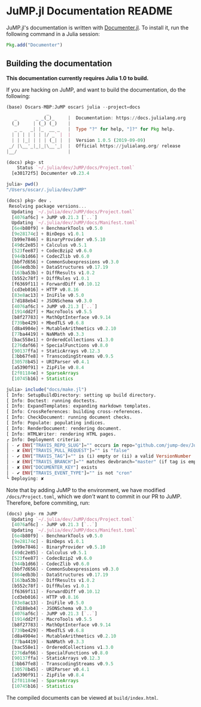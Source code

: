 JuMP.jl Documentation README
================================

JuMP.jl's documentation is written with [Documenter.jl](https://github.com/JuliaDocs/Documenter.jl). To install it, run the following command in a Julia session:

```julia
Pkg.add("Documenter")
```


Building the documentation
--------------------------

**This documentation currently requires Julia 1.0 to build.** 

If you are hacking on JuMP, and want to build the documentation, do the following:

```julia
(base) Oscars-MBP:JuMP oscar$ julia --project=docs
               _
   _       _ _(_)_     |  Documentation: https://docs.julialang.org
  (_)     | (_) (_)    |
   _ _   _| |_  __ _   |  Type "?" for help, "]?" for Pkg help.
  | | | | | | |/ _` |  |
  | | |_| | | | (_| |  |  Version 1.0.5 (2019-09-09)
 _/ |\__'_|_|_|\__'_|  |  Official https://julialang.org/ release
|__/                   |

(docs) pkg> st
    Status `~/.julia/dev/JuMP/docs/Project.toml`
  [e30172f5] Documenter v0.23.4

julia> pwd()
"/Users/oscar/.julia/dev/JuMP"

(docs) pkg> dev .
 Resolving package versions...
  Updating `~/.julia/dev/JuMP/docs/Project.toml`
  [4076af6c] + JuMP v0.21.3 [`..`]
  Updating `~/.julia/dev/JuMP/docs/Manifest.toml`
  [6e4b80f9] + BenchmarkTools v0.5.0
  [9e28174c] + BinDeps v1.0.1
  [b99e7846] + BinaryProvider v0.5.10
  [49dc2e85] + Calculus v0.5.1
  [523fee87] + CodecBzip2 v0.6.0
  [944b1d66] + CodecZlib v0.6.0
  [bbf7d656] + CommonSubexpressions v0.3.0
  [864edb3b] + DataStructures v0.17.19
  [163ba53b] + DiffResults v1.0.2
  [b552c78f] + DiffRules v1.0.1
  [f6369f11] + ForwardDiff v0.10.12
  [cd3eb016] + HTTP v0.8.16
  [83e8ac13] + IniFile v0.5.0
  [7d188eb4] + JSONSchema v0.3.0
  [4076af6c] + JuMP v0.21.3 [`..`]
  [1914dd2f] + MacroTools v0.5.5
  [b8f27783] + MathOptInterface v0.9.14
  [739be429] + MbedTLS v0.6.8
  [d8a4904e] + MutableArithmetics v0.2.10
  [77ba4419] + NaNMath v0.3.3
  [bac558e1] + OrderedCollections v1.3.0
  [276daf66] + SpecialFunctions v0.8.0
  [90137ffa] + StaticArrays v0.12.3
  [3bb67fe8] + TranscodingStreams v0.9.5
  [30578b45] + URIParser v0.4.1
  [a5390f91] + ZipFile v0.8.4
  [2f01184e] + SparseArrays 
  [10745b16] + Statistics 

julia> include("docs/make.jl")
[ Info: SetupBuildDirectory: setting up build directory.
[ Info: Doctest: running doctests.
[ Info: ExpandTemplates: expanding markdown templates.
[ Info: CrossReferences: building cross-references.
[ Info: CheckDocument: running document checks.
[ Info: Populate: populating indices.
[ Info: RenderDocument: rendering document.
[ Info: HTMLWriter: rendering HTML pages.
┌ Info: Deployment criteria:
│ - ✔ ENV["TRAVIS_REPO_SLUG"]="" occurs in repo="github.com/jump-dev/JuMP.jl.git"
│ - ✘ ENV["TRAVIS_PULL_REQUEST"]="" is "false"
│ - ✔ ENV["TRAVIS_TAG"]="" is (i) empty or (ii) a valid VersionNumber
│ - ✘ ENV["TRAVIS_BRANCH"]="" matches devbranch="master" (if tag is empty)
│ - ✘ ENV["DOCUMENTER_KEY"] exists
│ - ✔ ENV["TRAVIS_EVENT_TYPE"]="" is not "cron"
└ Deploying: ✘

```

Note that by adding JuMP to the environment, we have modified `/docs/Project.toml`, which 
we _don't_ want to commit in our PR to JuMP. Therefore, before commiting, run:
```julia
(docs) pkg> rm JuMP
  Updating `~/.julia/dev/JuMP/docs/Project.toml`
  [4076af6c] - JuMP v0.21.3 [`..`]
  Updating `~/.julia/dev/JuMP/docs/Manifest.toml`
  [6e4b80f9] - BenchmarkTools v0.5.0
  [9e28174c] - BinDeps v1.0.1
  [b99e7846] - BinaryProvider v0.5.10
  [49dc2e85] - Calculus v0.5.1
  [523fee87] - CodecBzip2 v0.6.0
  [944b1d66] - CodecZlib v0.6.0
  [bbf7d656] - CommonSubexpressions v0.3.0
  [864edb3b] - DataStructures v0.17.19
  [163ba53b] - DiffResults v1.0.2
  [b552c78f] - DiffRules v1.0.1
  [f6369f11] - ForwardDiff v0.10.12
  [cd3eb016] - HTTP v0.8.16
  [83e8ac13] - IniFile v0.5.0
  [7d188eb4] - JSONSchema v0.3.0
  [4076af6c] - JuMP v0.21.3 [`..`]
  [1914dd2f] - MacroTools v0.5.5
  [b8f27783] - MathOptInterface v0.9.14
  [739be429] - MbedTLS v0.6.8
  [d8a4904e] - MutableArithmetics v0.2.10
  [77ba4419] - NaNMath v0.3.3
  [bac558e1] - OrderedCollections v1.3.0
  [276daf66] - SpecialFunctions v0.8.0
  [90137ffa] - StaticArrays v0.12.3
  [3bb67fe8] - TranscodingStreams v0.9.5
  [30578b45] - URIParser v0.4.1
  [a5390f91] - ZipFile v0.8.4
  [2f01184e] - SparseArrays 
  [10745b16] - Statistics 
```

The compiled documents can be viewed at `build/index.html`.
